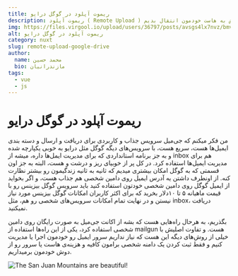 ```yaml
---
title: ریموت آپلود در گوگل درایو
description: ریموت آپلود ( Remote Upload ) یا آپلود از لینک یعنی یک فایل که روی یک وبسایت دیگه هست رو با استفاده از لینک دانلودش به هاست خودمون انتقال بدیم.
img: https://files.virgool.io/upload/users/36797/posts/avsgs4lx7nvz/bmv6lo61oxuk.png
alt: ریموت آپلود در گوگل درایو
category: nuxt
slug: remote-upload-google-drive
author:
  name: محمد حسین
  bio: مازندرانیان
tags:
  - vue
  - js  
---
```


<h1 class="has-text-centered title is-1">ریموت آپلود در گوگل درایو</h1>

من فکر میکنم که جی‌میل سرویس جذاب و کاربردی برای دریافت و ارسال و دسته بندی ایمیل‌ها هست، سریع هست، با سرویس‌های دیگه گوگل مثل درایو به خوبی یکپارچه شده و به جز برنامه استانداردی که برای مدیریت ایمل‌ها داره، میشه از inbox هم برای مدیریت ایمیل‌ها استفاده کرد. در کل پر از خوبیای ریز و درشت و هست، البته به جز اون قسمتی که به گوگل امکان بیشتری میدیم که ثانیه به ثانیه زندگیمون رو بیشتر نظارت کنه.
از اونطرف داشتن یه آدرس ایمیل روی دامین شخصی هم جذاب هست، و اگر بخواید از ایمیل گوگل روی دامین شخصی خودتون استفاده کنید باید سرویس گوگل بیزینس رو با قیمت ماهیانه ۵ تا ۱۰دلار بخرید که برای اکثر کاربران امکانات گوگل بیزینس مورد نیاز نیستن و در نهایت تمام امکانات سرویس‌های شخصی رو هم، مثل inbox، دریافت نمیکنید.

بگذریم، به هرحال راه‌هایی هست که بشه از اکانت جی‌میل به صورت رایگان روی دامین شخصی استفاده کرد، یکی از این راه‌ها استفاده از mailgun هست. و تفاوت اصلیش با خیلی از روش‌های دیگه این هست که نیاز نداریم سرور ایمیل رو خودمون اجرا یا مدیریت کنیم و فقط ثبت کردن یک دامنه شخصی برامون کافیه و هزینه‌ی هاست یا سرور رو از دوش خودمون برمیداریم.

![The San Juan Mountains are beautiful!](https://files.virgool.io/upload/users/36797/posts/avsgs4lx7nvz/bmv6lo61oxuk.png "San Juan Mountains")